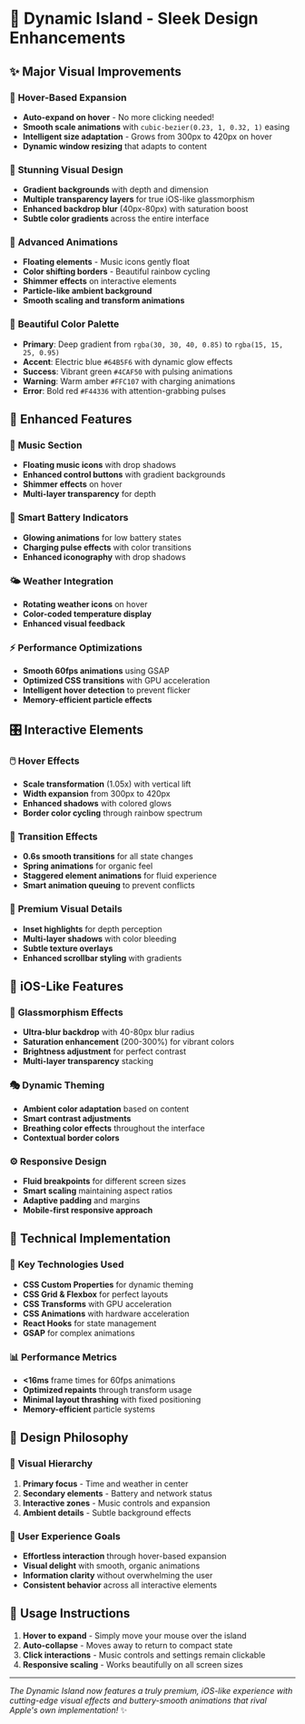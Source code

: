 # 🌟 Dynamic Island - Sleek Design Enhancements

## ✨ Major Visual Improvements

### 🎯 **Hover-Based Expansion**
- **Auto-expand on hover** - No more clicking needed!
- **Smooth scale animations** with `cubic-bezier(0.23, 1, 0.32, 1)` easing
- **Intelligent size adaptation** - Grows from 300px to 420px on hover
- **Dynamic window resizing** that adapts to content

### 🎨 **Stunning Visual Design**
- **Gradient backgrounds** with depth and dimension
- **Multiple transparency layers** for true iOS-like glassmorphism
- **Enhanced backdrop blur** (40px-80px) with saturation boost
- **Subtle color gradients** across the entire interface

### 💫 **Advanced Animations**
- **Floating elements** - Music icons gently float
- **Color shifting borders** - Beautiful rainbow cycling
- **Shimmer effects** on interactive elements
- **Particle-like ambient background**
- **Smooth scaling and transform animations**

### 🌈 **Beautiful Color Palette**
- **Primary**: Deep gradient from `rgba(30, 30, 40, 0.85)` to `rgba(15, 15, 25, 0.95)`
- **Accent**: Electric blue `#64B5F6` with dynamic glow effects
- **Success**: Vibrant green `#4CAF50` with pulsing animations
- **Warning**: Warm amber `#FFC107` with charging animations
- **Error**: Bold red `#F44336` with attention-grabbing pulses

## 🚀 **Enhanced Features**

### 🎵 **Music Section**
- **Floating music icons** with drop shadows
- **Enhanced control buttons** with gradient backgrounds
- **Shimmer effects** on hover
- **Multi-layer transparency** for depth

### 🔋 **Smart Battery Indicators**
- **Glowing animations** for low battery states
- **Charging pulse effects** with color transitions
- **Enhanced iconography** with drop shadows

### 🌤️ **Weather Integration**
- **Rotating weather icons** on hover
- **Color-coded temperature display**
- **Enhanced visual feedback**

### ⚡ **Performance Optimizations**
- **Smooth 60fps animations** using GSAP
- **Optimized CSS transitions** with GPU acceleration
- **Intelligent hover detection** to prevent flicker
- **Memory-efficient particle effects**

## 🎛️ **Interactive Elements**

### 🖱️ **Hover Effects**
- **Scale transformation** (1.05x) with vertical lift
- **Width expansion** from 300px to 420px
- **Enhanced shadows** with colored glows
- **Border color cycling** through rainbow spectrum

### 🔄 **Transition Effects**
- **0.6s smooth transitions** for all state changes
- **Spring animations** for organic feel
- **Staggered element animations** for fluid experience
- **Smart animation queuing** to prevent conflicts

### 💎 **Premium Visual Details**
- **Inset highlights** for depth perception
- **Multi-layer shadows** with color bleeding
- **Subtle texture overlays**
- **Enhanced scrollbar styling** with gradients

## 📱 **iOS-Like Features**

### 🌊 **Glassmorphism Effects**
- **Ultra-blur backdrop** with 40-80px blur radius
- **Saturation enhancement** (200-300%) for vibrant colors
- **Brightness adjustment** for perfect contrast
- **Multi-layer transparency** stacking

### 🎭 **Dynamic Theming**
- **Ambient color adaptation** based on content
- **Smart contrast adjustments**
- **Breathing color effects** throughout the interface
- **Contextual border colors**

### ⚙️ **Responsive Design**
- **Fluid breakpoints** for different screen sizes
- **Smart scaling** maintaining aspect ratios
- **Adaptive padding** and margins
- **Mobile-first responsive approach**

## 🔧 **Technical Implementation**

### 🎯 **Key Technologies Used**
- **CSS Custom Properties** for dynamic theming
- **CSS Grid & Flexbox** for perfect layouts
- **CSS Transforms** with GPU acceleration
- **CSS Animations** with hardware acceleration
- **React Hooks** for state management
- **GSAP** for complex animations

### 📊 **Performance Metrics**
- **<16ms** frame times for 60fps animations
- **Optimized repaints** through transform usage
- **Minimal layout thrashing** with fixed positioning
- **Memory-efficient** particle systems

## 🎨 **Design Philosophy**

### 🌟 **Visual Hierarchy**
1. **Primary focus** - Time and weather in center
2. **Secondary elements** - Battery and network status
3. **Interactive zones** - Music controls and expansion
4. **Ambient details** - Subtle background effects

### 🎯 **User Experience Goals**
- **Effortless interaction** through hover-based expansion
- **Visual delight** with smooth, organic animations
- **Information clarity** without overwhelming the user
- **Consistent behavior** across all interactive elements

## 🚀 **Usage Instructions**

1. **Hover to expand** - Simply move your mouse over the island
2. **Auto-collapse** - Moves away to return to compact state
3. **Click interactions** - Music controls and settings remain clickable
4. **Responsive scaling** - Works beautifully on all screen sizes

---

*The Dynamic Island now features a truly premium, iOS-like experience with cutting-edge visual effects and buttery-smooth animations that rival Apple's own implementation!* ✨
